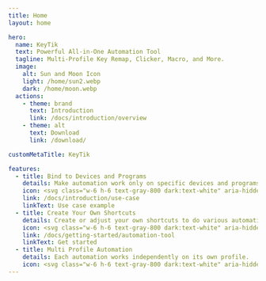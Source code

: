 ```yaml
---
title: Home
layout: home

hero:
  name: KeyTik
  text: Powerful All-in-One Automation Tool
  tagline: Multi-Profile Key Remap, Clicker, Macro, and More.
  image:
    alt: Sun and Moon Icon
    light: /home/sun2.webp
    dark: /home/moon.webp
  actions:
    - theme: brand
      text: Introduction
      link: /docs/introduction/overview
    - theme: alt
      text: Download
      link: /download/

customMetaTitle: KeyTik

features:
  - title: Bind to Devices and Programs
    details: Make automation work only on specific devices and programs.
    icon: <svg class="w-6 h-6 text-gray-800 dark:text-white" aria-hidden="true" xmlns="http://www.w3.org/2000/svg" width="24" height="24" fill="none" viewBox="0 0 24 24"><path stroke="var(--vp-c-green-2)" stroke-linecap="round" stroke-linejoin="round" stroke-width="2" d="M13.213 9.787a3.391 3.391 0 0 0-4.795 0l-3.425 3.426a3.39 3.39 0 0 0 4.795 4.794l.321-.304m-.321-4.49a3.39 3.39 0 0 0 4.795 0l3.424-3.426a3.39 3.39 0 0 0-4.794-4.795l-1.028.961"/></svg>
    link: /docs/introduction/use-case
    linkText: Use case example
  - title: Create Your Own Shortcuts
    details: Create or adjust your own shortcuts to do various automation.
    icon: <svg class="w-6 h-6 text-gray-800 dark:text-white" aria-hidden="true" xmlns="http://www.w3.org/2000/svg" width="24" height="24" fill="var(--vp-c-indigo-2)" viewBox="0 0 24 24"><path d="M5.027 10.9a8.729 8.729 0 0 1 6.422-3.62v-1.2A2.061 2.061 0 0 1 12.61 4.2a1.986 1.986 0 0 1 2.104.23l5.491 4.308a2.11 2.11 0 0 1 .588 2.566 2.109 2.109 0 0 1-.588.734l-5.489 4.308a1.983 1.983 0 0 1-2.104.228 2.065 2.065 0 0 1-1.16-1.876v-.942c-5.33 1.284-6.212 5.251-6.25 5.441a1 1 0 0 1-.923.806h-.06a1.003 1.003 0 0 1-.955-.7A10.221 10.221 0 0 1 5.027 10.9Z"/></svg>
    link: /docs/getting-started/automation-tool
    linkText: Get started
  - title: Multi Profile Automation
    details: Each automation works independently on its own profile.
    icon: <svg class="w-6 h-6 text-gray-800 dark:text-white" aria-hidden="true" xmlns="http://www.w3.org/2000/svg" width="24" height="24" fill="none" viewBox="0 0 24 24"><path stroke="var(--vp-c-yellow-2)" stroke-linecap="round" stroke-linejoin="round" stroke-width="2" d="M15 9h3m-3 3h3m-3 3h3m-6 1c-.306-.613-.933-1-1.618-1H7.618c-.685 0-1.312.387-1.618 1M4 5h16a1 1 0 0 1 1 1v12a1 1 0 0 1-1 1H4a1 1 0 0 1-1-1V6a1 1 0 0 1 1-1Zm7 5a2 2 0 1 1-4 0 2 2 0 0 1 4 0Z"/></svg>
---
```

